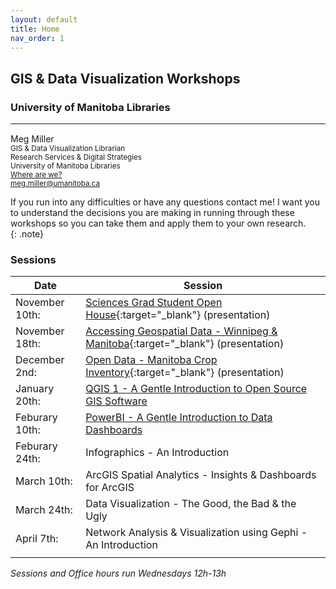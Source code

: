 ```yaml
---
layout: default
title: Home
nav_order: 1
---
```

## GIS & Data Visualization Workshops
### University of Manitoba Libraries

___


Meg Miller <a href='https://github.com/meginwinnipeg' target='_blank'><img src='content/img/GitHub-Mark-custom.svg' style='width:15px; padding:0; border:none !important;'></a>    
<small>GIS & Data Visualization Librarian  
Research Services & Digital Strategies  
University of Manitoba Libraries  
[Where are we?](content/land-acknowledgement)  
[meg.miller@umanitoba.ca](mailto:meg.miller@umanitoba.ca)  
</small>


If you run into any difficulties or have any questions contact me! I want you to understand the decisions you are making in running through these workshops so you can take them and apply them to your own research.  
{: .note}


### Sessions

| Date | Session |
|-|-|
| November 10th: | [Sciences Grad Student Open House](https://meginwinnipeg.github.io/slides/sgsoh_w2020.html){:target="_blank"} (presentation) |
| November 18th: | [Accessing Geospatial Data - Winnipeg & Manitoba](https://meginwinnipeg.github.io/slides/mod_w2020.html){:target="_blank"} (presentation) |
| December 2nd:  | [Open Data - Manitoba Crop Inventory](https://meginwinnipeg.github.io/slides/aci_w2020.html){:target="_blank"} (presentation) |
| January 20th: | [QGIS 1 - A Gentle Introduction to Open Source GIS Software](https://meginwinnipeg.github.io/workshops/content/handson/qgis-1/content/introductionq.html) |
| Feburary 10th: | [PowerBI - A Gentle Introduction to Data Dashboards](https://meginwinnipeg.github.io/workshops/content/handson/powerbi1/content/intropbi1.html) |
| Feburary 24th: | Infographics - An Introduction |
| March 10th: | ArcGIS Spatial Analytics - Insights & Dashboards for ArcGIS |
| March 24th: | Data Visualization - The Good, the Bad & the Ugly |
| April 7th: | Network Analysis & Visualization using Gephi - An Introduction |
|  |  |


*Sessions and Office hours run Wednesdays 12h-13h*
